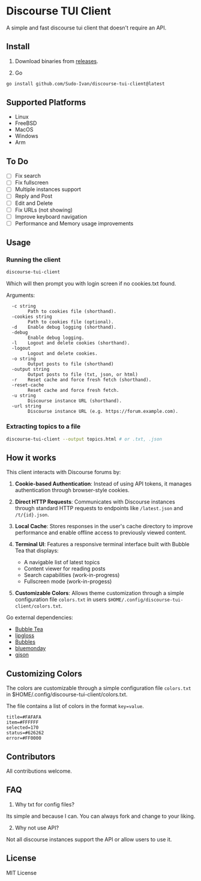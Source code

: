 # Discourse TUI Client

A simple and fast discourse tui client that doesn't require an API.

## Install

1. Download binaries from [releases](https://github.com/Sudo-Ivan/discourse-tui-client/releases).

2. Go

```bash
go install github.com/Sudo-Ivan/discourse-tui-client@latest
```

## Supported Platforms

- Linux
- FreeBSD
- MacOS
- Windows
- Arm

## To Do

- [ ] Fix search
- [ ] Fix fullscreen
- [ ] Multiple instances support
- [ ] Reply and Post
- [ ] Edit and Delete
- [ ] Fix URLs (not showing)
- [ ] Improve keyboard navigation
- [ ] Performance and Memory usage improvements

## Usage

### Running the client

```bash
discourse-tui-client
```

Which will then prompt you with login screen if no cookies.txt found.

Arguments:

```
  -c string
        Path to cookies file (shorthand).
  -cookies string
        Path to cookies file (optional).
  -d    Enable debug logging (shorthand).
  -debug
        Enable debug logging.
  -l    Logout and delete cookies (shorthand).
  -logout
        Logout and delete cookies.
  -o string
        Output posts to file (shorthand)
  -output string
        Output posts to file (txt, json, or html)
  -r    Reset cache and force fresh fetch (shorthand).
  -reset-cache
        Reset cache and force fresh fetch.
  -u string
        Discourse instance URL (shorthand).
  -url string
        Discourse instance URL (e.g. https://forum.example.com).
```

### Extracting topics to a file

```bash
discourse-tui-client --output topics.html # or .txt, .json
```

## How it works

This client interacts with Discourse forums by:

1. **Cookie-based Authentication**: Instead of using API tokens, it manages authentication through browser-style cookies.

2. **Direct HTTP Requests**: Communicates with Discourse instances through standard HTTP requests to endpoints like `/latest.json` and `/t/{id}.json`.

3. **Local Cache**: Stores responses in the user's cache directory to improve performance and enable offline access to previously viewed content.

4. **Terminal UI**: Features a responsive terminal interface built with Bubble Tea that displays:
   - A navigable list of latest topics
   - Content viewer for reading posts
   - Search capabilities (work-in-progress)
   - Fullscreen mode (work-in-progess)

5. **Customizable Colors**: Allows theme customization through a simple configuration file `colors.txt` in users `$HOME/.config/discourse-tui-client/colors.txt`.

Go external dependencies:

- [Bubble Tea](https://github.com/charmbracelet/bubbletea)
- [lipgloss](https://github.com/charmbracelet/lipgloss)
- [Bubbles](https://github.com/charmbracelet/bubbles)
- [bluemonday](https://github.com/microcosm-cc/bluemonday)
- [gjson](https://github.com/tidwall/gjson)

## Customizing Colors

The colors are customizable through a simple configuration file `colors.txt` in $HOME/.config/discourse-tui-client/colors.txt.

The file contains a list of colors in the format `key=value`.

```
title=#FAFAFA
item=#FFFFFF
selected=170
status=#626262
error=#FF0000 
```

## Contributors

All contributions welcome. 

## FAQ

1. Why txt for config files?

Its simple and because I can. You can always fork and change to your liking. 

2. Why not use API?

Not all discourse instances support the API or allow users to use it.

## License

MIT License